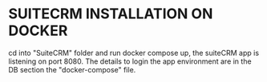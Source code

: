 # SUITECRM INSTALLATION ON DOCKER

cd into "SuiteCRM" folder and run docker compose up, the suiteCRM app is listening on port 8080. The details to login the app environment are in the DB section the "docker-compose" file.
